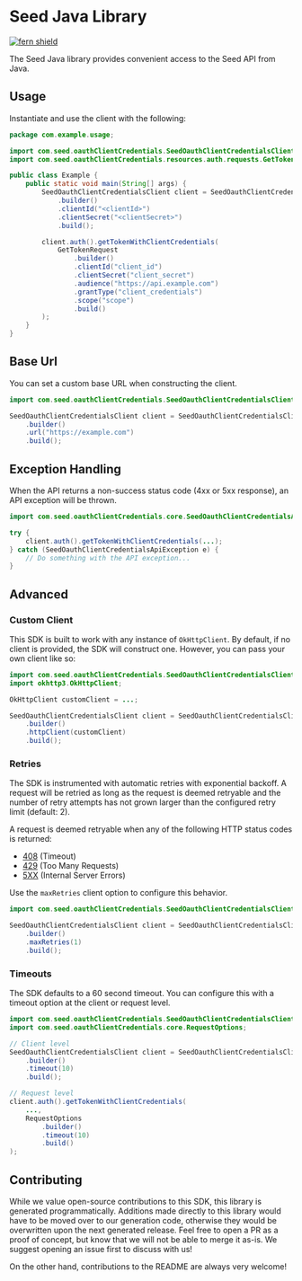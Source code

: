 # Seed Java Library

[![fern shield](https://img.shields.io/badge/%F0%9F%8C%BF-Built%20with%20Fern-brightgreen)](https://buildwithfern.com?utm_source=github&utm_medium=github&utm_campaign=readme&utm_source=Seed%2FJava)

The Seed Java library provides convenient access to the Seed API from Java.

## Usage

Instantiate and use the client with the following:

```java
package com.example.usage;

import com.seed.oauthClientCredentials.SeedOauthClientCredentialsClient;
import com.seed.oauthClientCredentials.resources.auth.requests.GetTokenRequest;

public class Example {
    public static void main(String[] args) {
        SeedOauthClientCredentialsClient client = SeedOauthClientCredentialsClient
            .builder()
            .clientId("<clientId>")
            .clientSecret("<clientSecret>")
            .build();

        client.auth().getTokenWithClientCredentials(
            GetTokenRequest
                .builder()
                .clientId("client_id")
                .clientSecret("client_secret")
                .audience("https://api.example.com")
                .grantType("client_credentials")
                .scope("scope")
                .build()
        );
    }
}
```

## Base Url

You can set a custom base URL when constructing the client.

```java
import com.seed.oauthClientCredentials.SeedOauthClientCredentialsClient;

SeedOauthClientCredentialsClient client = SeedOauthClientCredentialsClient
    .builder()
    .url("https://example.com")
    .build();
```

## Exception Handling

When the API returns a non-success status code (4xx or 5xx response), an API exception will be thrown.

```java
import com.seed.oauthClientCredentials.core.SeedOauthClientCredentialsApiException;

try {
    client.auth().getTokenWithClientCredentials(...);
} catch (SeedOauthClientCredentialsApiException e) {
    // Do something with the API exception...
}
```

## Advanced

### Custom Client

This SDK is built to work with any instance of `OkHttpClient`. By default, if no client is provided, the SDK will construct one. 
However, you can pass your own client like so:

```java
import com.seed.oauthClientCredentials.SeedOauthClientCredentialsClient;
import okhttp3.OkHttpClient;

OkHttpClient customClient = ...;

SeedOauthClientCredentialsClient client = SeedOauthClientCredentialsClient
    .builder()
    .httpClient(customClient)
    .build();
```

### Retries

The SDK is instrumented with automatic retries with exponential backoff. A request will be retried as long
as the request is deemed retryable and the number of retry attempts has not grown larger than the configured
retry limit (default: 2).

A request is deemed retryable when any of the following HTTP status codes is returned:

- [408](https://developer.mozilla.org/en-US/docs/Web/HTTP/Status/408) (Timeout)
- [429](https://developer.mozilla.org/en-US/docs/Web/HTTP/Status/429) (Too Many Requests)
- [5XX](https://developer.mozilla.org/en-US/docs/Web/HTTP/Status/500) (Internal Server Errors)

Use the `maxRetries` client option to configure this behavior.

```java
import com.seed.oauthClientCredentials.SeedOauthClientCredentialsClient;

SeedOauthClientCredentialsClient client = SeedOauthClientCredentialsClient
    .builder()
    .maxRetries(1)
    .build();
```

### Timeouts

The SDK defaults to a 60 second timeout. You can configure this with a timeout option at the client or request level.

```java
import com.seed.oauthClientCredentials.SeedOauthClientCredentialsClient;
import com.seed.oauthClientCredentials.core.RequestOptions;

// Client level
SeedOauthClientCredentialsClient client = SeedOauthClientCredentialsClient
    .builder()
    .timeout(10)
    .build();

// Request level
client.auth().getTokenWithClientCredentials(
    ...,
    RequestOptions
        .builder()
        .timeout(10)
        .build()
);
```

## Contributing

While we value open-source contributions to this SDK, this library is generated programmatically.
Additions made directly to this library would have to be moved over to our generation code,
otherwise they would be overwritten upon the next generated release. Feel free to open a PR as
a proof of concept, but know that we will not be able to merge it as-is. We suggest opening
an issue first to discuss with us!

On the other hand, contributions to the README are always very welcome!